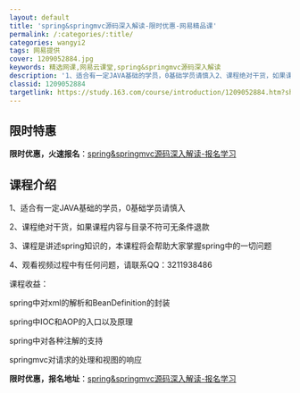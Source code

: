 ```yaml
---
layout: default
title: 'spring&springmvc源码深入解读-限时优惠-网易精品课'
permalink: /:categories/:title/
categories: wangyi2
tags: 网易提供
cover: 1209052884.jpg
keywords: 精选网课,网易云课堂,spring&springmvc源码深入解读
description: '1、适合有一定JAVA基础的学员，0基础学员请慎入2、课程绝对干货，如果课程内容与目录不符可无条件退款3、课程是讲述sp'
classid: 1209052884
targetlink: https://study.163.com/course/introduction/1209052884.htm?share=1&shareId=1025206652&utm_campaign=share&utm_medium=iphoneShare&utm_source=&utm_u=1025206652
---
```


## 限时特惠

**限时优惠，火速报名**：[spring&springmvc源码深入解读-报名学习](https://study.163.com/course/introduction/1209052884.htm?share=1&shareId=1025206652&utm_campaign=share&utm_medium=iphoneShare&utm_source=&utm_u=1025206652)

## 课程介绍

1、适合有一定JAVA基础的学员，0基础学员请慎入 

2、课程绝对干货，如果课程内容与目录不符可无条件退款 

3、课程是讲述spring知识的，本课程将会帮助大家掌握spring中的一切问题 

4、观看视频过程中有任何问题，请联系QQ：3211938486

课程收益：

spring中对xml的解析和BeanDefinition的封装 

spring中IOC和AOP的入口以及原理 

spring中对各种注解的支持 

springmvc对请求的处理和视图的响应

**限时优惠，报名地址**：[spring&springmvc源码深入解读-报名学习](https://study.163.com/course/introduction/1209052884.htm?share=1&shareId=1025206652&utm_campaign=share&utm_medium=iphoneShare&utm_source=&utm_u=1025206652)

